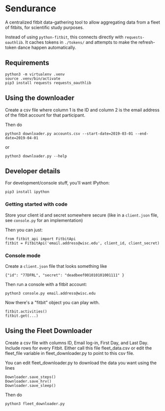# Sendurance

A centralized fitbit data-gathering tool to allow aggregating data from a 
fleet of fitbits, for scientific study purposes.

Instead of using `python-fitbit`, this connects directly with 
`requests-oauthlib`. It caches tokens in `./tokens/` and attempts to make the 
refresh-token dance happen automatically.

## Requirements

    python3 -m virtualenv .venv
    source .venv/bin/activate
    pip3 install requests requests_oauthlib

## Using the downloader

Create a csv file where column 1 is the ID and column 2 is the
email address of the fitbit account for that participant.

Then do

    python3 downloader.py accounts.csv --start-date=2019-03-01 --end-date=2019-04-01

or

    python3 downloader.py --help

## Developer details

For development/console stuff, you'll want IPython:

    pip3 install ipython

### Getting started with code

Store your client id and secret somewhere secure (like in a `client.json` file, 
see `console.py` for an implementation)

Then you can just:

    from fitbit_api import FitbitApi
    fitbit = FitbitApi('email.address@wisc.edu', client_id, client_secret)

### Console mode

Create a `client.json` file that looks something like

    {"id": "77DFRL", "secret": "deadbeef001010101001111" }

Then run a console with a fitbit account:

    python3 console.py email.address@wisc.edu

Now there's a "fitbit" object you can play with.

    fitbit.activities()
    fitbit.get(...)
    
## Using the Fleet Downloader

Create a csv file with columns ID, Email log-in, First Day, and Last Day. Include rows for every Fitbit. Either call this file fleet_data.csv or edit the fleet_file variable in fleet_downloader.py to point to this csv file.

You can edit fleet_downloader.py to download the data you want using the lines
    
    Downloader.save_steps()
    Downloader.save_hrv()
    Downloader.save_sleep()

Then do

    python3 fleet_downloader.py
